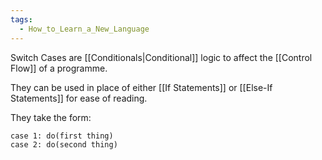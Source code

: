 ```yaml
---
tags:
  - How_to_Learn_a_New_Language
---
```

Switch Cases are [[Conditionals|Conditional]] logic to affect the [[Control Flow]] of a programme.

They can be used in place of either [[If Statements]] or [[Else-If Statements]] for ease of reading.

They take the form:

```
case 1: do(first thing)
case 2: do(second thing)
```
